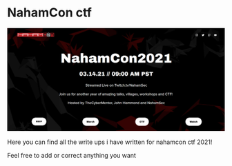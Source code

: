 # NahamCon ctf

![](Nahamcon.PNG)

Here you can find all the write ups i have written for nahamcon ctf 2021!

Feel free to add or correct anything you want